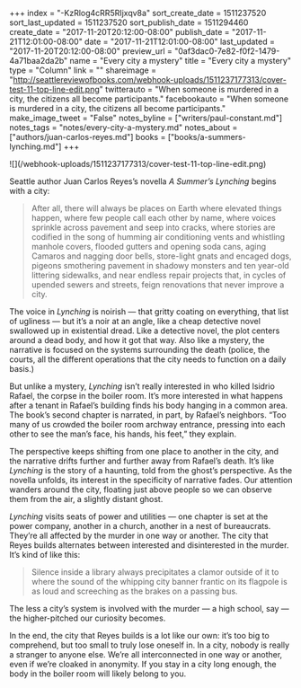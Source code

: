 +++
index = "-KzRlog4cRR5RIjxqv8a"
sort_create_date = 1511237520
sort_last_updated = 1511237520
sort_publish_date = 1511294460
create_date = "2017-11-20T20:12:00-08:00"
publish_date = "2017-11-21T12:01:00-08:00"
date = "2017-11-21T12:01:00-08:00"
last_updated = "2017-11-20T20:12:00-08:00"
preview_url = "0af3dac0-7e82-f0f2-1479-4a71baa2da2b"
name = "Every city a mystery"
title = "Every city a mystery"
type = "Column"
link = ""
shareimage = "http://seattlereviewofbooks.com/webhook-uploads/1511237177313/cover-test-11-top-line-edit.png"
twitterauto = "When someone is murdered in a city, the citizens all become participants."
facebookauto = "When someone is murdered in a city, the citizens all become participants."
make_image_tweet = "False"
notes_byline = ["writers/paul-constant.md"]
notes_tags = "notes/every-city-a-mystery.md"
notes_about = ["authors/juan-carlos-reyes.md"]
books = ["books/a-summers-lynching.md"]
+++
<p class="image-left">![](/webhook-uploads/1511237177313/cover-test-11-top-line-edit.png)</p>

Seattle author Juan Carlos Reyes’s novella *A Summer’s Lynching* begins with a city: 

<blockquote>After all, there will always be places on Earth where elevated things happen, where few people call each other by name, where voices sprinkle across pavement and seep into cracks, where stories are codified in the song of humming air conditioning vents and whistling manhole covers, flooded gutters and opening soda cans, aging Camaros and nagging door bells, store-light gnats and encaged dogs, pigeons smothering pavement in shadowy monsters and ten year-old littering sidewalks, and near endless repair projects that, in cycles of upended sewers and streets, feign renovations that never improve a city.</blockquote>

The voice in *Lynching* is noirish — that gritty coating on everything, that list of ugliness — but it’s a noir at an angle, like a cheap detective novel swallowed up in existential dread. Like a detective novel, the plot centers around a dead body, and how it got that way. Also like a mystery, the narrative is focused on the systems surrounding the death (police, the courts, all the different operations that the city needs to function on a daily basis.)

But unlike a mystery, *Lynching* isn’t really interested in who killed Isidrio Rafael, the corpse in the boiler room. It’s more interested in what happens after a tenant in Rafael’s building finds his body hanging in a common area. The book’s second chapter is narrated, in part, by Rafael’s neighbors. “Too many of us crowded the boiler room archway entrance, pressing into each other to see the man’s face, his hands, his feet,” they explain.

The perspective keeps shifting from one place to another in the city, and the narrative drifts further and further away from Rafael’s death. It’s like *Lynching* is the story of a haunting, told from the ghost’s perspective. As the novella unfolds, its interest in the specificity of narrative  fades. Our attention wanders around the city, floating just above people so we can observe them from the air, a slightly distant ghost.

*Lynching* visits seats of power and utilities — one chapter is set at the power company, another in a church, another in a nest of bureaucrats. They’re all affected by the murder in one way or another. The city that Reyes builds alternates between interested and disinterested in the murder. It’s kind of like this:

<blockquote>Silence inside a library always precipitates a clamor outside of it to where the sound of the whipping city banner frantic on its flagpole is as loud and screeching as the brakes on a passing bus.</blockquote>

The less a city’s system is involved with the murder — a high school, say — the higher-pitched our curiosity becomes.

In the end, the city that Reyes builds is a lot like our own: it’s too big to comprehend, but too small to truly lose oneself in. In a city, nobody is really a stranger to anyone else. We’re all interconnected in one way or another, even if we’re cloaked in anonymity. If you stay in a city long enough, the body in the boiler room will likely belong to you.
